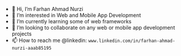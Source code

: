 - 👋 Hi, I’m Farhan Ahmad Nurzi
- 👀 I’m interested in Web and Mobile App Development
- 🌱 I’m currently learning some of web frameworks
- 💞️ I’m looking to collaborate on any web or mobile app development projects
- 📫 How to reach me @linkedin: `www.linkedin.com/in/farhan-ahmad-nurzi-aaab85195`

<!---
Farhan-slurrp/Farhan-slurrp is a ✨ special ✨ repository because its `README.md` (this file) appears on your GitHub profile.
You can click the Preview link to take a look at your changes.
--->
